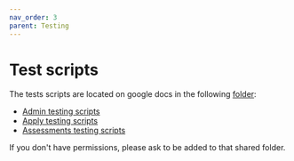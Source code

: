 ```yaml
---
nav_order: 3
parent: Testing
---
```

# Test scripts

The tests scripts are located on google docs in the following [folder](https://drive.google.com/drive/u/1/folders/142leRfwBIMZQbmZXivGzhcYrYTUfYUOS):
- [Admin testing scripts](https://docs.google.com/spreadsheets/d/1BAyEPjLIOQcVFfSCRTsBzDL-lKeQscuFkTAWLJelcvU/edit?usp=sharing)
- [Apply testing scripts](https://docs.google.com/spreadsheets/d/1ui5XkroLH1UHUgahLuaVrFLQr6afIuAXo1r9cQZRgeE/edit?usp=sharing)
- [Assessments testing scripts](https://docs.google.com/spreadsheets/d/155ATAY-f0UOntsbmsy4ngX6KlA2EEcxuh3o9FAaY3KU/edit?usp=sharing)

If you don't have permissions, please ask to be added to that shared folder.
